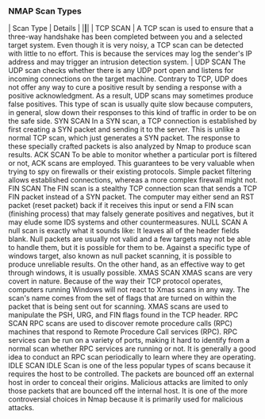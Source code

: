 ### NMAP Scan Types

| Scan Type	| Details |
|__________|__________|
| TCP SCAN |	A TCP scan is used to ensure that a three-way handshake has been completed between you and a selected target system. Even though it is very noisy, a TCP scan can be detected with little to no effort. This is because the services may log the sender's IP address and may trigger an intrusion detection system. |
UDP SCAN	The UDP scan checks whether there is any UDP port open and listens for incoming connections on the target machine. Contrary to TCP, UDP does not offer any way to cure a positive result by sending a response with a positive acknowledgment. As a result, UDP scans may sometimes produce false positives. This type of scan is usually quite slow because computers, in general, slow down their responses to this kind of traffic in order to be on the safe side.
SYN SCAN	In a SYN scan, a TCP connection is established by first creating a SYN packet and sending it to the server. This is unlike a normal TCP scan, which just generates a SYN packet. The response to these specially crafted packets is also analyzed by Nmap to produce scan results.
ACK SCAN	To be able to monitor whether a particular port is filtered or not, ACK scans are employed. This guarantees to be very valuable when trying to spy on firewalls or their existing protocols. Simple packet filtering allows established connections, whereas a more complex firewall might not.
FIN SCAN	The FIN scan is a stealthy TCP connection scan that sends a TCP FIN packet instead of a SYN packet. The computer may either send an RST packet (reset packet) back if it receives this input or send a FIN scan (finishing process) that may falsely generate positives and negatives, but it may elude some IDS systems and other countermeasures.
NULL SCAN	A null scan is exactly what it sounds like: It leaves all of the header fields blank. Null packets are usually not valid and a few targets may not be able to handle them, but it is possible for them to be. Against a specific type of windows target, also known as null packet scanning, it is possible to produce unreliable results. On the other hand, as an effective way to get through windows, it is usually possible.
XMAS SCAN	XMAS scans are very covert in nature. Because of the way their TCP protocol operates, computers running Windows will not react to Xmas scans in any way. The scan's name comes from the set of flags that are turned on within the packet that is being sent out for scanning. XMAS scans are used to manipulate the PSH, URG, and FIN flags found in the TCP header.
RPC SCAN	RPC scans are used to discover remote procedure calls (RPC) machines that respond to Remote Procedure Call services (RPC). RPC services can be run on a variety of ports, making it hard to identify from a normal scan whether RPC services are running or not. It is generally a good idea to conduct an RPC scan periodically to learn where they are operating.
IDLE SCAN	IDLE Scan is one of the less popular types of scans because it requires the host to be controlled. The packets are bounced off an external host in order to conceal their origins. Malicious attacks are limited to only those packets that are bounced off the internal host. It is one of the more controversial choices in Nmap because it is primarily used for malicious attacks.
